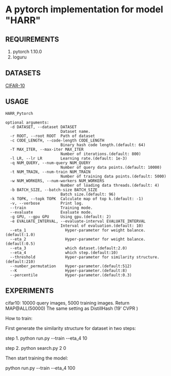 # A pytorch implementation for model "HARR" 

## REQUIREMENTS
1. pytorch 1.10.0
2. loguru

## DATASETS
[CIFAR-10](http://www.cs.toronto.edu/~kriz/cifar-10-python.tar.gz)

## USAGE
```
HARR_Pytorch

optional arguments:
  -d DATASET, --dataset DATASET
                        Dataset name.
  -r ROOT, --root ROOT  Path of dataset
  -c CODE_LENGTH, --code-length CODE_LENGTH
                        Binary hash code length.(default: 64)
  -T MAX_ITER, --max-iter MAX_ITER
                        Number of iterations.(default: 800)
  -l LR, --lr LR        Learning rate.(default: 1e-3)
  -q NUM_QUERY, --num-query NUM_QUERY
                        Number of query data points.(default: 10000)
  -t NUM_TRAIN, --num-train NUM_TRAIN
                        Number of training data points.(default: 5000)
  -w NUM_WORKERS, --num-workers NUM_WORKERS
                        Number of loading data threads.(default: 4)
  -b BATCH_SIZE, --batch-size BATCH_SIZE
                        Batch size.(default: 96)
  -k TOPK, --topk TOPK  Calculate map of top k.(default: -1)
  -v, --verbose         Print log.
  --train               Training mode.
  --evaluate            Evaluate mode.
  -g GPU, --gpu GPU     Using gpu.(default: 2)
  -e EVALUATE_INTERVAL, --evaluate-interval EVALUATE_INTERVAL
                        Interval of evaluation.(default: 10)
  --eta_1                 Hyper-parameter for weight balance. (default:1.0)
  --eta_2                 Hyper-parameter for weight balance. (default:0.5)
  --eta_3                 which dataset.(default:2.0)
  --eta_4                 which step.(default:10)
  --threshold             Hyper-parameter for similarity structure. (default:210)
  --number_permutation    Hyper-parameter.(default:512)
  --K                     Hyper-parameter.(default:8)
  --percentile            Hyper-parameter.(default:0.3)
  ```



## EXPERIMENTS
cifar10: 10000 query images, 5000 training images. Return MAP@ALL(50000) The same setting as DistillHash (19' CVPR )

How to train: 

First generate the similarity structure for dataset in two steps:

step 1. python run.py --train --eta_4 10

step 2. python search.py 2 0

Then start training the model:

python run.py --train --eta_4 100
